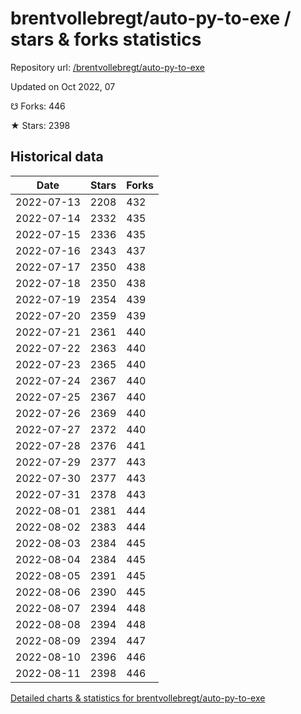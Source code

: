 # brentvollebregt/auto-py-to-exe / stars & forks statistics

Repository url: [/brentvollebregt/auto-py-to-exe](https://github.com/brentvollebregt/auto-py-to-exe)

Updated on Oct 2022, 07

☋ Forks: 446

★ Stars: 2398

## Historical data
| Date | Stars | Forks |
|------|-------|-------|
| 2022-07-13 | 2208 | 432 | 
| 2022-07-14 | 2332 | 435 | 
| 2022-07-15 | 2336 | 435 | 
| 2022-07-16 | 2343 | 437 | 
| 2022-07-17 | 2350 | 438 | 
| 2022-07-18 | 2350 | 438 | 
| 2022-07-19 | 2354 | 439 | 
| 2022-07-20 | 2359 | 439 | 
| 2022-07-21 | 2361 | 440 | 
| 2022-07-22 | 2363 | 440 | 
| 2022-07-23 | 2365 | 440 | 
| 2022-07-24 | 2367 | 440 | 
| 2022-07-25 | 2367 | 440 | 
| 2022-07-26 | 2369 | 440 | 
| 2022-07-27 | 2372 | 440 | 
| 2022-07-28 | 2376 | 441 | 
| 2022-07-29 | 2377 | 443 | 
| 2022-07-30 | 2377 | 443 | 
| 2022-07-31 | 2378 | 443 | 
| 2022-08-01 | 2381 | 444 | 
| 2022-08-02 | 2383 | 444 | 
| 2022-08-03 | 2384 | 445 | 
| 2022-08-04 | 2384 | 445 | 
| 2022-08-05 | 2391 | 445 | 
| 2022-08-06 | 2390 | 445 | 
| 2022-08-07 | 2394 | 448 | 
| 2022-08-08 | 2394 | 448 | 
| 2022-08-09 | 2394 | 447 | 
| 2022-08-10 | 2396 | 446 | 
| 2022-08-11 | 2398 | 446 | 


[Detailed charts & statistics for brentvollebregt/auto-py-to-exe](https://reviewgithub.com/rep/brentvollebregt/auto-py-to-exe)
